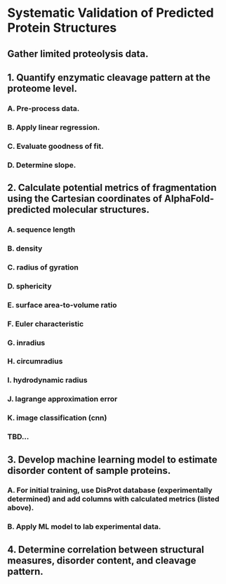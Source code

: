 # Systematic Validation of Predicted Protein Structures

## Gather limited proteolysis data.

## 1. Quantify enzymatic cleavage pattern at the proteome level.
### A. Pre-process data.
### B. Apply linear regression.
### C. Evaluate goodness of fit.
### D. Determine slope.

## 2. Calculate potential metrics of fragmentation using the Cartesian coordinates of AlphaFold-predicted molecular structures.
### A. sequence length
### B. density
### C. radius of gyration
### D. sphericity
### E. surface area-to-volume ratio
### F. Euler characteristic
### G. inradius
### H. circumradius
### I. hydrodynamic radius
### J. lagrange approximation error
### K. image classification (cnn)
### TBD...

## 3. Develop machine learning model to estimate disorder content of sample proteins.
### A. For initial training, use DisProt database (experimentally determined) and add columns with calculated metrics (listed above).
### B. Apply ML model to lab experimental data.

## 4. Determine correlation between structural measures, disorder content, and cleavage pattern.
